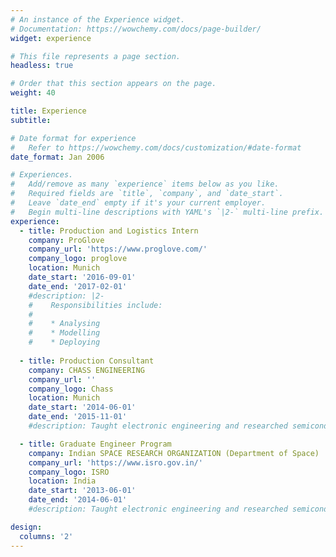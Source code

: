 ```yaml
---
# An instance of the Experience widget.
# Documentation: https://wowchemy.com/docs/page-builder/
widget: experience

# This file represents a page section.
headless: true

# Order that this section appears on the page.
weight: 40

title: Experience
subtitle:

# Date format for experience
#   Refer to https://wowchemy.com/docs/customization/#date-format
date_format: Jan 2006

# Experiences.
#   Add/remove as many `experience` items below as you like.
#   Required fields are `title`, `company`, and `date_start`.
#   Leave `date_end` empty if it's your current employer.
#   Begin multi-line descriptions with YAML's `|2-` multi-line prefix.
experience:
  - title: Production and Logistics Intern
    company: ProGlove
    company_url: 'https://www.proglove.com/'
    company_logo: proglove
    location: Munich
    date_start: '2016-09-01'
    date_end: '2017-02-01'
    #description: |2-
    #    Responsibilities include:
    #    
    #    * Analysing
    #    * Modelling
    #    * Deploying
        
  - title: Production Consultant
    company: CHASS ENGINEERING
    company_url: ''
    company_logo: Chass
    location: Munich
    date_start: '2014-06-01'
    date_end: '2015-11-01'
    #description: Taught electronic engineering and researched semiconductor physics.

  - title: Graduate Engineer Program
    company: Indian SPACE RESEARCH ORGANIZATION (Department of Space)
    company_url: 'https://www.isro.gov.in/'
    company_logo: ISRO 
    location: India
    date_start: '2013-06-01'
    date_end: '2014-06-01'
    #description: Taught electronic engineering and researched semiconductor physics.

design:
  columns: '2'
---
```

